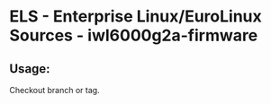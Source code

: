 # ELS - Enterprise Linux/EuroLinux Sources - iwl6000g2a-firmware 
## Usage:
  Checkout branch or tag.
